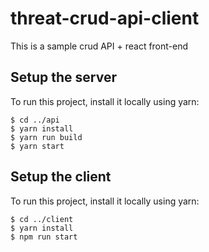 # threat-crud-api-client
This is a sample crud API + react front-end

## Setup the server
To run this project, install it locally using yarn:

```
$ cd ../api
$ yarn install
$ yarn run build
$ yarn start
```
## Setup the client
To run this project, install it locally using yarn:

```
$ cd ../client
$ yarn install
$ npm run start
```
